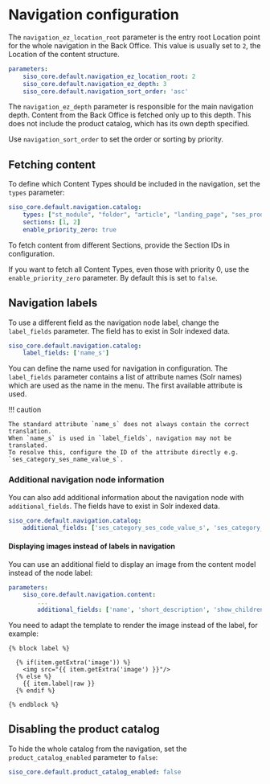 # Navigation configuration

The `navigation_ez_location_root` parameter is the entry root Location point for the whole navigation in the Back Office.
This value is usually set to `2`, the Location of the content structure.

``` yaml
parameters:
    siso_core.default.navigation_ez_location_root: 2
    siso_core.default.navigation_ez_depth: 3
    siso_core.default.navigation_sort_order: 'asc'
```

The `navigation_ez_depth` parameter is responsible for the main navigation depth.
Content from the Back Office is fetched only up to this depth.
This does not include the product catalog, which has its own depth specified.

Use `navigation_sort_order` to set the order or sorting by priority.

## Fetching content

To define which Content Types should be included in the navigation, set the `types` parameter:

``` yaml
siso_core.default.navigation.catalog:
    types: ["st_module", "folder", "article", "landing_page", "ses_productcatalog", "blog"]
    sections: [1, 2]
    enable_priority_zero: true
```

To fetch content from different Sections, provide the Section IDs in configuration.

If you want to fetch all Content Types, even those with priority 0, use the `enable_priority_zero` parameter.
By default this is set to `false`.

## Navigation labels

To use a different field as the navigation node label, change the `label_fields` parameter.
The field has to exist in Solr indexed data.

``` yaml
siso_core.default.navigation.catalog:
    label_fields: ['name_s']
```

You can define the name used for navigation in configuration. The `label_fields` parameter contains a list of attribute names (Solr names) which are used as the name in the menu. The first available attribute is used. 

!!! caution

    The standard attribute `name_s` does not always contain the correct translation. 
    When `name_s` is used in `label_fields`, navigation may not be translated.
    To resolve this, configure the ID of the attribute directly e.g. `ses_category_ses_name_value_s`.

### Additional navigation node information

You can also add additional information about the navigation node with `additional_fields`.
The fields have to exist in Solr indexed data.

``` yaml
siso_core.default.navigation.catalog:
    additional_fields: ['ses_category_ses_code_value_s', 'ses_category_ses_name_value_s']
```

#### Displaying images instead of labels in navigation

You can use an additional field to display an image from the content model instead of the node label:

``` yaml
parameters:   
    siso_core.default.navigation.content:
        ...
        additional_fields: ['name', 'short_description', 'show_children', 'image']
```

You need to adapt the template to render the image instead of the label, for example:

``` html+twig
{% block label %}

  {% if(item.getExtra('image')) %}
    <img src="{{ item.getExtra('image') }}"/>
  {% else %}
    {{ item.label|raw }}
  {% endif %}

{% endblock %}
```

## Disabling the product catalog

To hide the whole catalog from the navigation, set the `product_catalog_enabled` parameter to `false`:

``` yaml
siso_core.default.product_catalog_enabled: false
```
